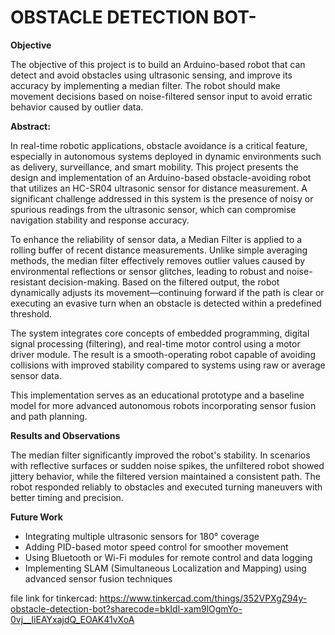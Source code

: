 # OBSTACLE DETECTION BOT-

**Objective**

The objective of this project is to build an Arduino-based robot that can detect and avoid obstacles using ultrasonic sensing, and improve its accuracy by implementing a median filter.
The robot should make movement decisions based on noise-filtered sensor input to avoid erratic behavior caused by outlier data.


**Abstract:**

In real-time robotic applications, obstacle avoidance is a critical feature, especially in autonomous systems deployed in dynamic environments such as delivery, surveillance, and smart mobility.
This project presents the design and implementation of an Arduino-based obstacle-avoiding robot that utilizes an HC-SR04 ultrasonic sensor for distance measurement.
A significant challenge addressed in this system is the presence of noisy or spurious readings from the ultrasonic sensor, which can compromise navigation stability and response accuracy.

To enhance the reliability of sensor data, a Median Filter is applied to a rolling buffer of recent distance measurements. Unlike simple averaging methods,
the median filter effectively removes outlier values caused by environmental reflections or sensor glitches, leading to robust and noise-resistant decision-making.
Based on the filtered output, the robot dynamically adjusts its movement—continuing forward if the path is clear or executing an evasive turn when an obstacle is detected within a predefined threshold.

The system integrates core concepts of embedded programming, digital signal processing (filtering), and real-time motor control using a motor driver module.
The result is a smooth-operating robot capable of avoiding collisions with improved stability compared to systems using raw or average sensor data.

This implementation serves as an educational prototype and a baseline model for more advanced autonomous robots incorporating sensor fusion and path planning.


**Results and Observations**

The median filter significantly improved the robot's stability. In scenarios with reflective surfaces or sudden noise spikes, the unfiltered robot showed jittery behavior, while the filtered version maintained a consistent path. The robot responded reliably to obstacles and executed turning maneuvers with better timing and precision.


**Future Work**

  - Integrating multiple ultrasonic sensors for 180° coverage
  - Adding PID-based motor speed control for smoother movement
  - Using Bluetooth or Wi-Fi modules for remote control and data logging
  - Implementing SLAM (Simultaneous Localization and Mapping) using advanced sensor fusion techniques

file link for tinkercad:  https://www.tinkercad.com/things/352VPXgZ94y-obstacle-detection-bot?sharecode=bkIdl-xam9lOgmYo-0vj__IiEAYxajdQ_EOAK41vXoA
